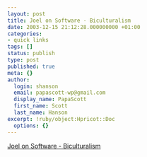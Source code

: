 ```yaml
---
layout: post
title: Joel on Software - Biculturalism
date: 2003-12-15 21:12:28.000000000 +01:00
categories:
- quick links
tags: []
status: publish
type: post
published: true
meta: {}
author:
  login: shanson
  email: papascott-wp@gmail.com
  display_name: PapaScott
  first_name: Scott
  last_name: Hanson
excerpt: !ruby/object:Hpricot::Doc
  options: {}
---
```

<p><a title="Unix is not the center of the universe" href="http://www.joelonsoftware.com/articles/Biculturalism.html">Joel on Software - Biculturalism</a></p>
